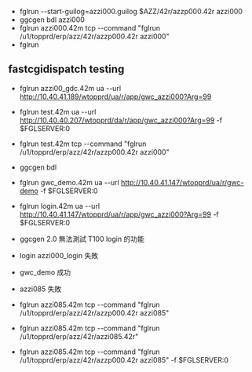 - fglrun --start-guilog=azzi000.guilog $AZZ/42r/azzp000.42r azzi000
- ggcgen bdl azzi000
- fglrun azzi000.42m tcp --command "fglrun /u1/topprd/erp/azz/42r/azzp000.42r azzi000" 
- fglrun


## fastcgidispatch testing
 - fglrun azzi00_gdc.42m ua --url http://10.40.41.189/wtopprd/ua/r/app/gwc_azzi000?Arg=99 
 - fglrun test.42m ua --url http://10.40.40.207/wtopprd/da/r/app/gwc_azzi000?Arg=99  -f $FGLSERVER:0
 - fglrun test.42m tcp --command "fglrun /u1/topprd/erp/azz/42r/azzp000.42r azzi000"
 - ggcgen bdl 

 - fglrun gwc_demo.42m ua --url http://10.40.41.147/wtopprd/ua/r/gwc-demo  -f $FGLSERVER:0
 - fglrun login.42m ua --url http://10.40.41.147/wtopprd/ua/r/app/gwc_azzi000?Arg=99  -f $FGLSERVER:0


 - ggcgen 2.0 無法測試 T100 login 的功能
 - login azzi000_login 失敗
 - gwc_demo 成功

 - azzi085 失敗
 - fglrun azzi085.42m tcp --command "fglrun /u1/topprd/erp/azz/42r/azzp000.42r azzi085"
 - fglrun azzi085.42m tcp --command "fglrun /u1/topprd/erp/azz/42r/azzi085.42r"
 - fglrun azzi085.42m tcp --command "fglrun /u1/topprd/erp/azz/42r/azzp000.42r azzi085" -f $FGLSERVER:0